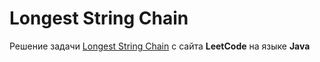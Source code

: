 # Longest String Chain
Решение задачи [Longest String Chain](https://leetcode.com/problems/longest-string-chain/) с сайта **LeetCode** на языке **Java**